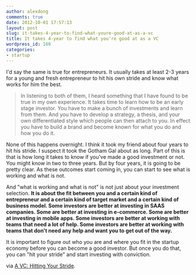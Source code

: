 ```yaml
---
author: alexdong
comments: true
date: 2012-10-01 17:57:13
layout: post
slug: it-takes-4-year-to-find-what-youre-good-at-as-a-vc
title: It takes 4-year to find what you're good at as a VC
wordpress_id: 169
categories:
- startup
---
```


I'd say the same is true for entrepreneurs. It usually takes at least 2-3 years for a young and fresh entrepreneur to hit his own stride and know what works for him the best.


> In listening to both of them, I heard something that I have found to be true in my own experience. It takes time to learn how to be an early stage investor. You have to make a bunch of investments and learn from them. And you have to develop a strategy, a thesis, and your own differentiated style which people can then attach to you. In effect you have to build a brand and become known for what you do and how you do it.

None of this happens overnight. I think it took my friend about four years to hit his stride. I suspect it took the Gotham Gal about as long. Part of this is that is how long it takes to know if you've made a good investment or not. You might know in two to three years. But by four years, it is going to be pretty clear. As these outcomes start coming in, you can start to see what is working and what is not.

And "what is working and what is not" is not just about your investment selection. **It is about the fit between you and a certain kind of entrepreneur and a certain kind of target market and a certain kind of business model. Some investors are better at investing in SAAS companies. Some are better at investing in e-commerce. Some are better at investing in mobile apps. Some investors are better at working with teams that need a lot of help. Some investors are better at working with teams that don't need any help and want you to get out of the way.**

It is important to figure out who you are and where you fit in the startup economy before you can become a good investor. But once you do that, you can "hit your stride" and start investing with conviction.


via [A VC: Hitting Your Stride](http://www.avc.com/a_vc/2012/09/hitting-your-stride.html?utm_source=feedburner&utm_medium=feed&utm_campaign=Feed:AVc(AVC)).

